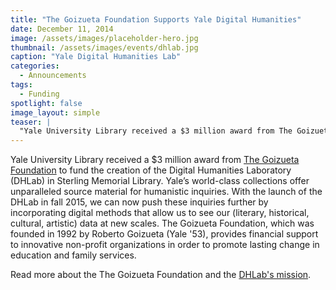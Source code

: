 ```yaml
---
title: "The Goizueta Foundation Supports Yale Digital Humanities"
date: December 11, 2014
image: /assets/images/placeholder-hero.jpg
thumbnail: /assets/images/events/dhlab.jpg
caption: "Yale Digital Humanities Lab"
categories:
  - Announcements
tags:
  - Funding
spotlight: false 
image_layout: simple
teaser: |
  "Yale University Library received a $3 million award from The Goizueta Foundation to fund the creation of the Digital Humanities Laboratory (DHLab) in Sterling Memorial Library. Yale’s world-class..."
---
```


Yale University Library received a $3 million award from [The Goizueta Foundation](http://www.goizuetafoundation.org/) to fund the creation of the Digital Humanities Laboratory (DHLab) in Sterling Memorial Library. Yale’s world-class collections offer unparalleled source material for humanistic inquiries. With the launch of the DHLab in fall 2015, we can now push these inquiries further by incorporating digital methods that allow us to see our (literary, historical, cultural, artistic) data at new scales. The Goizueta Foundation, which was founded in 1992 by Roberto Goizueta (Yale '53), provides financial support to innovative non-profit organizations in order to promote lasting change in education and family services.
   
Read more about the The Goizueta Foundation and the [DHLab's mission](http://news.yale.edu/2014/12/11/goizueta-foundation-supports-creation-digital-humanities-laboratory-yale).